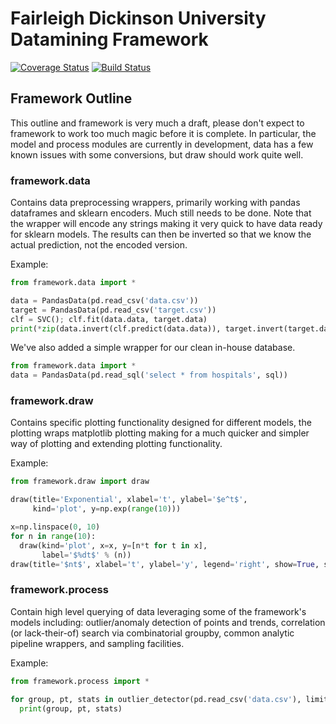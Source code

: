 # Fairleigh Dickinson University Datamining Framework

[![Coverage Status](https://coveralls.io/repos/github/fdudatamining/framework/badge.svg?branch=setuptools)](https://coveralls.io/github/fdudatamining/framework?branch=setuptools)
[![Build Status](https://travis-ci.org/fdudatamining/framework.svg?branch=setuptools)](https://travis-ci.org/fdudatamining/framework)

## Framework Outline

This outline and framework is very much a draft, please don't expect to framework to work too much magic before it is complete. In particular, the model and process modules are currently in development, data has a few known issues with some conversions, but draw should work quite well.

### framework.data

Contains data preprocessing wrappers, primarily working with pandas dataframes and sklearn encoders. Much still needs to be done. Note that the wrapper will encode any strings making it very quick to have data ready for sklearn models. The results can then be inverted so that we know the actual prediction, not the encoded version.

Example:

```python
from framework.data import *

data = PandasData(pd.read_csv('data.csv'))
target = PandasData(pd.read_csv('target.csv'))
clf = SVC(); clf.fit(data.data, target.data)
print(*zip(data.invert(clf.predict(data.data)), target.invert(target.data)), sep='\n')
```

We've also added a simple wrapper for our clean in-house database.

```python
from framework.data import *
data = PandasData(pd.read_sql('select * from hospitals', sql))
```

### framework.draw

Contains specific plotting functionality designed for different models, the plotting wraps matplotlib plotting making for a much quicker and simpler way of plotting and extending plotting functionality.

Example:

```python
from framework.draw import draw

draw(title='Exponential', xlabel='t', ylabel='$e^t$',
     kind='plot', y=np.exp(range(10)))

x=np.linspace(0, 10)
for n in range(10):
  draw(kind='plot', x=x, y=[n*t for t in x],
       label='$%dt$' % (n))
draw(title='$nt$', xlabel='t', ylabel='y', legend='right', show=True, save='%d.png')
```

### framework.process

Contain high level querying of data leveraging some of the framework's models including: outlier/anomaly detection of points and trends, correlation (or lack-their-of) search via combinatorial groupby, common analytic pipeline wrappers, and sampling facilities.

Example:

```python
from framework.process import *

for group, pt, stats in outlier_detector(pd.read_csv('data.csv'), limit_dimensions=2, threshold=4.0):
  print(group, pt, stats)
```
